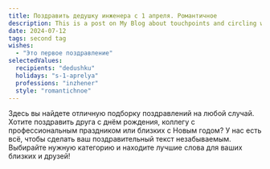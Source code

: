 ```yaml
---
title: Поздравить дедушку инженера с 1 апреля. Романтичное
description: This is a post on My Blog about touchpoints and circling wagons.
date: 2024-07-12
tags: second tag
wishes:
  - "Это первое поздравление"
selectedValues:
  recipients: "dedushku"
  holidays: "s-1-aprelya"
  professions: "inzhener"
  style: "romantichnoe"
---
```


Здесь вы найдете отличную подборку поздравлений на любой случай. 
Хотите поздравить друга с днём рождения, коллегу с профессиональным праздником или близких с Новым годом? У нас есть всё, чтобы сделать ваш поздравительный текст незабываемым. Выбирайте нужную категорию и находите лучшие слова для ваших близких и друзей!
